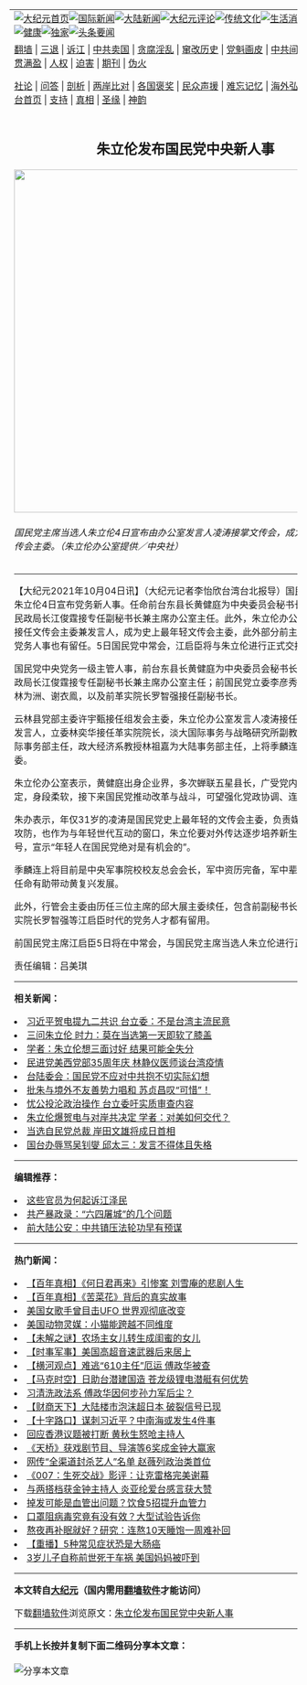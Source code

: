 <a name="1" id="1" target="_blank"></a><span id="1"></span>
<table align=center border="0"><tr><td colspan="2" VALIGN=TOP><a href="https://github.com/yxpuce3758/djy/blob/master/gb/nf1351518.md#1"><img src="https://raw.githubusercontent.com/yxpuce3758/www/master/t/djy/1.jpg" title="大纪元首页" alt="大纪元首页"></a><a href="https://github.com/yxpuce3758/djy/blob/master/gb/n24hr.md#1"><img src="https://raw.githubusercontent.com/yxpuce3758/www/master/t/djy/3.jpg" title="国际新闻" alt="国际新闻"></a><a href="https://github.com/yxpuce3758/djy/blob/master/gb/nsc413.md#1"><img src="https://raw.githubusercontent.com/yxpuce3758/www/master/t/djy/4.jpg" title="大陆新闻" alt="大陆新闻"></a><a href="https://github.com/yxpuce3758/djy/blob/master/gb/news392.md#1"><img src="https://raw.githubusercontent.com/yxpuce3758/www/master/t/djy/5.jpg" title="大纪元评论" alt="大纪元评论"></a><a href="https://github.com/yxpuce3758/djy/blob/master/gb/news2007.md#1"><img src="https://raw.githubusercontent.com/yxpuce3758/www/master/t/djy/6.jpg" title="传统文化" alt="传统文化"></a><a href="https://github.com/yxpuce3758/djy/blob/master/gb/news2008.md#1"><img src="https://raw.githubusercontent.com/yxpuce3758/www/master/t/djy/7.jpg" title="生活消费" alt="生活消费"></a><a href="https://github.com/yxpuce3758/djy/blob/master/gb/ncyule.md#1"><img src="https://raw.githubusercontent.com/yxpuce3758/www/master/t/djy/8.jpg" title="娱乐休闲" alt="娱乐休闲"></a><a href="https://github.com/yxpuce3758/djy/blob/master/gb/nsc1002.md#1"><img src="https://raw.githubusercontent.com/yxpuce3758/www/master/t/djy/9.jpg" title="健康" alt="健康"></a><a href="https://github.com/yxpuce3758/djy/blob/master/gb/nf6092.md#1"><img src="https://raw.githubusercontent.com/yxpuce3758/www/master/t/djy/10a.jpg" title="独家" alt="独家"></a><a href="https://github.com/yxpuce3758/djy/blob/master/gb/nf4514.md#1"><img src="https://raw.githubusercontent.com/yxpuce3758/www/master/t/djy/12a.jpg" title="头条要闻" alt="头条要闻"></a></td></tr>
<tr><td colspan="2" VALIGN=TOP><a target="_blank" href="https://github.com/yxpuce3758/www/blob/master/README.md?zsrh#1">翻墙</a> | <a target="_blank" href="https://github.com/yxpuce3758/djy/blob/master/gb/nf5657.md#1">三退</a> | <a target="_blank" href="https://github.com/yxpuce3758/djy/blob/master/gb/nf6124.md#1">诉江</a> | <a target="_blank" href="https://github.com/yxpuce3758/djy/blob/master/gb/nf1176117.md#1">中共卖国</a> | <a target="_blank" href="https://github.com/yxpuce3758/djy/blob/master/gb/nf5773.md#1">贪腐淫乱</a> | <a target="_blank" href="https://github.com/yxpuce3758/djy/blob/master/gb/nf1176115.md#1">窜改历史</a> | <a target="_blank" href="https://github.com/yxpuce3758/djy/blob/master/gb/nf1176107.md#1">党魁画皮</a> | <a target="_blank" href="https://github.com/yxpuce3758/djy/blob/master/gb/nf1320400.md#1">中共间谍</a> | <a target="_blank" href="https://github.com/yxpuce3758/djy/blob/master/gb/nf1176114.md#1">破坏传统</a> | <a target="_blank" href="https://github.com/yxpuce3758/ntdtv/blob/master/gb/prog447_1.md#1">恶贯满盈</a> | <a target="_blank" href="https://github.com/yxpuce3758/djy/blob/master/gb/ncid278.md#1">人权</a> | <a target="_blank" href="https://github.com/yxpuce3758/djy/blob/master/gb/nf1176111.md#1">迫害</a> | <a target="_blank" href="https://gitlab.com/szzdlab/mh-qikan/blob/master/README.md#1">期刊</a> | <a target="_blank" href="https://github.com/yxpuce3758/djy/blob/master/gb/nf5562.md#1">伪火</a></p><p><a target="_blank" href="https://github.com/yxpuce3758/djy/blob/master/gb/9p.md#1">社论</a> | <a target="_blank" href="https://github.com/yxpuce3758/djy/blob/master/gb/nf4378.md#1">问答</a> | <a target="_blank" href="https://github.com/yxpuce3758/djy/blob/master/gb/nf5792.md#1">剖析</a> | <a target="_blank" href="https://github.com/yxpuce3758/djy/blob/master/gb/nf5735.md#1">两岸比对</a> | <a target="_blank" href="https://github.com/yxpuce3758/djy/blob/master/gb/nf6119.md#1">各国褒奖</a> | <a target="_blank" href="https://github.com/yxpuce3758/djy/blob/master/gb/nf6120.md#1">民众声援</a> | <a target="_blank" href="https://github.com/yxpuce3758/djy/blob/master/gb/nf1188594.md#1">难忘记忆</a> | <a target="_blank" href="https://github.com/yxpuce3758/djy/blob/master/gb/nf3180.md#1">海外弘传</a> | <a target="_blank" href="https://github.com/yxpuce3758/djy/blob/master/gb/nf5410.md#1">万人上访</a> | <a target="_blank" href="https://github.com/yxpuce3758/www/blob/master/README.md?zsrh#1">平台首页</a> | <a target="_blank" href="https://github.com/yxpuce3758/djy/blob/master/gb/nf4386.md#1">支持</a> | <a target="_blank" href="https://github.com/yxpuce3758/djy/blob/master/gb/nf4389.md#1">真相</a> | <a target="_blank" href="https://github.com/yxpuce3758/djy/blob/master/gb/nf5790.md#1">圣缘</a> | <a target="_blank" href="https://github.com/yxpuce3758/djy/blob/master/gb/nf4786.md#1">神韵</a></td></tr>
<tr><td VALIGN=TOP width="626"><h2 align=center>朱立伦发布国民党中央新人事</h2>
<img width="600" src="https://i.epochtimes.com/assets/uploads/2021/10/id13280769-520339-600x400.jpg" />
<h6>国民党主席当选人朱立伦4日宣布由办公室发言人凌涛接掌文传会，成为最年轻的文传会主委。（朱立伦办公室提供／中央社）
</h6>
<hr>
<p>【大纪元2021年10月04日讯】（大纪元记者李怡欣台湾台北报导）国民党新任主席<ahref="https://github.com/yxpuce3758/djy/blob/master/gb/tag/%E6%9C%B1%E7%AB%8B%E4%BC%A6.md#1">朱立伦</a>4日宣布党务新人事。任命前台东县长黄健庭为中央委员会秘书长，前新北市民政局长江俊霆接专任副秘书长兼主席办公室主任。此外，朱立伦办公室发言人凌涛接任文传会主委兼发言人，成为史上最年轻文传会主委，此外部分前主席江启臣时代党务人事也有留任。5日国民党中常会，江启臣将与朱立伦进行正式交接。</p>
<p>国民党中央党务一级主管人事，前台东县长黄健庭为中央委员会秘书长，前新北市民政局长江俊霆接专任副秘书长兼主席办公室主任；前国民党立委李彦秀、国民党立委林为洲、谢衣鳯，以及前革实院长罗智强接任副秘书长。</p>
<p>云林县党部主委许宇甄接任组发会主委，<ahref="https://github.com/yxpuce3758/djy/blob/master/gb/tag/%E6%9C%B1%E7%AB%8B%E4%BC%A6.md#1">朱立伦</a>办公室发言人凌涛接任文传会主委兼发言人，立委林奕华接任革实院院长，淡大国际事务与战略研究所副教授黄介正为国际事务部主任，政大经济系教授林祖嘉为大陆事务部主任，上将季麟连为黄复兴主委。</p>
<p>朱立伦办公室表示，黄健庭出身企业界，多次蝉联五星县长，广受党内外与社会肯定，身段柔软，接下来国民党推动改革与战斗，可望强化党政协调、连结社会各界。</p>
<p>朱办表示，年仅31岁的凌涛是国民党史上最年轻的文传会主委，负责媒体沟通与议题攻防，也作为与年轻世代互动的窗口，朱立伦要对外传达逐步培养新生代接棒的讯号，宣示“年轻人在国民党绝对是有机会的”。</p>
<p>季麟连上将目前是中央军事院校校友总会会长，军中资历完备，军中辈分甚高，朱的任命有助带动黄复兴发展。</p>
<p>此外，行管会主委由历任三位主席的邱大展主委续任，包含前副秘书长李彦秀、前革实院长罗智强等江启臣时代的党务人才都有留用。</p>
<p>前国民党主席江启臣5日将在中常会，与国民党主席当选人朱立伦进行正式交接。</p>
<p>责任编辑：吕美琪</p>

<hr>


<strong>相关新闻：</strong>
<li><a href="https://github.com/yxpuce3758/djy/blob/master/gb/21/9/26/n13261546.md#1">习近平贺电提九二共识 台立委：不是台湾主流民意</a></li>
<li><a href="https://github.com/yxpuce3758/djy/blob/master/gb/21/9/26/n13261566.md#1">三问朱立伦 时力：莫在当选第一天即软了膝盖</a></li>
<li><a href="https://github.com/yxpuce3758/djy/blob/master/gb/21/9/27/n13264184.md#1">学者：朱立伦想三面讨好 结果可能全失分</a></li>
<li><a href="https://github.com/yxpuce3758/djy/blob/master/gb/21/9/28/n13265877.md#1">民进党美西党部35周年庆 林静仪医师谈台湾疫情</a></li>
<li><a href="https://github.com/yxpuce3758/djy/blob/master/gb/21/9/28/n13266474.md#1">台陆委会：国民党不应对中共抱不切实际幻想</a></li>
<li><a href="https://github.com/yxpuce3758/djy/blob/master/gb/21/9/28/n13266484.md#1">批朱与境外不友善势力唱和 苏贞昌叹“可惜”！</a></li>
<li><a href="https://github.com/yxpuce3758/djy/blob/master/gb/21/9/29/n13269096.md#1">忧公投沦政治操作 台立委吁实质审查内容</a></li>
<li><a href="https://github.com/yxpuce3758/djy/blob/master/gb/21/9/29/n13269361.md#1">朱立伦爆贺电与对岸共决定 学者：对美如何交代？</a></li>
<li><a href="https://github.com/yxpuce3758/djy/blob/master/gb/21/9/29/n13269365.md#1">当选自民党总裁 岸田文雄将成日首相</a></li>
<li><a href="https://github.com/yxpuce3758/djy/blob/master/gb/21/10/1/n13274425.md#1">国台办辱骂吴钊燮 邱太三：发言不得体且失格</a></li>
<hr>


<strong>编辑推荐：</strong>
<li><a href="https://github.com/upjkzu3674/djy/blob/master/gb/18/8/28/n10672014.md?dfh#1" target="_blank">这些官员为何起诉江泽民</a></li><li><a href="https://github.com/tsiac2612/djy/blob/master/gb/19/1/29/n11010920.md#1" target="_blank">共产暴政录：“六四屠城”的几个问题</a></li><li><a href="https://github.com/tsiac2612/djy/blob/master/gb/19/6/28/n11352168.md#1" target="_blank">前大陆公安：中共镇压法轮功早有预谋</a></li>
<hr>

<strong>热门新闻：</strong>
<li><a href="https://github.com/yxpuce3758/djy/blob/master/gb/21/9/30/n13272497.md#1">【百年真相】《何日君再来》引惨案 刘雪庵的悲剧人生</a></li>
<li><a href="https://github.com/yxpuce3758/djy/blob/master/gb/21/9/28/n13266900.md#1">【百年真相】《苦菜花》背后的真实故事</a></li>
<li><a href="https://github.com/yxpuce3758/djy/blob/master/gb/21/9/29/n13268154.md#1">美国女歌手曾目击UFO 世界观彻底改变</a></li>
<li><a href="https://github.com/yxpuce3758/djy/blob/master/gb/21/10/1/n13273915.md#1">美国动物灵媒：小猫能跨越不同维度</a></li>
<li><a href="https://github.com/yxpuce3758/djy/blob/master/gb/21/9/28/n13267369.md#1">【未解之谜】农场主女儿转生成闺蜜的女儿</a></li>
<li><a href="https://github.com/yxpuce3758/djy/blob/master/gb/21/10/1/n13274942.md#1">【时事军事】美国高超音速武器后来居上</a></li>
<li><a href="https://github.com/yxpuce3758/djy/blob/master/gb/21/10/2/n13277228.md#1">【横河观点】难逃“610主任”厄运 傅政华被查</a></li>
<li><a href="https://github.com/yxpuce3758/djy/blob/master/gb/21/10/3/n13277467.md#1">【马克时空】日助台潜建国造 苍龙级锂电潜艇有何优势</a></li>
<li><a href="https://github.com/yxpuce3758/djy/blob/master/gb/21/10/2/n13275876.md#1">习清洗政法系 傅政华因何步孙力军后尘？</a></li>
<li><a href="https://github.com/yxpuce3758/djy/blob/master/gb/21/10/1/n13274848.md#1">【财商天下】大陆楼市泡沫超日本 破裂信号已现</a></li>
<li><a href="https://github.com/yxpuce3758/djy/blob/master/gb/21/10/2/n13276411.md#1">【十字路口】谋刺习近平？中南海或发生4件事</a></li>
<li><a href="https://github.com/yxpuce3758/djy/blob/master/gb/21/10/1/n13275017.md#1">回应香港议题被打断 黄秋生怒呛主持人</a></li>
<li><a href="https://github.com/yxpuce3758/djy/blob/master/gb/21/10/2/n13276408.md#1">《天桥》获戏剧节目、导演等6奖成金钟大赢家</a></li>
<li><a href="https://github.com/yxpuce3758/djy/blob/master/gb/21/10/3/n13278687.md#1">网传“全渠道封杀艺人”名单 赵薇列政治类首位</a></li>
<li><a href="https://github.com/yxpuce3758/djy/blob/master/gb/21/10/1/n13272318.md#1">《007：生死交战》影评：让克雷格完美谢幕</a></li>
<li><a href="https://github.com/yxpuce3758/djy/blob/master/gb/21/10/2/n13277226.md#1">与两搭档获金钟主持人 炎亚纶爱台感言获大赞</a></li>
<li><a href="https://github.com/yxpuce3758/djy/blob/master/gb/21/10/2/n13275956.md#1">掉发可能是血管出问题？饮食5招提升血管力</a></li>
<li><a href="https://github.com/yxpuce3758/djy/blob/master/gb/21/10/2/n13277215.md#1">口罩阻病毒究竟有没有效？大型试验告诉你</a></li>
<li><a href="https://github.com/yxpuce3758/djy/blob/master/gb/21/10/1/n13273794.md#1">熬夜再补眠就好？研究：连熬10天睡饱一周难补回</a></li>
<li><a href="https://github.com/yxpuce3758/djy/blob/master/gb/21/8/31/n13198803.md#1">【重播】5种常见症状恐是大肠癌</a></li>
<li><a href="https://github.com/yxpuce3758/djy/blob/master/gb/21/10/3/n13277822.md#1">3岁儿子自称前世死于车祸 美国妈妈被吓到</a></li>
<hr>

<strong>本文转自<a href="https://www.epochtimes.com">大纪元</a>（国内需用<a href="https://github.com/yxpuce3758/www/blob/master/README.md#8">翻墙软件</a>才能访问）</strong><p>下载<a href="https://github.com/yxpuce3758/www/blob/master/README.md#8">翻墙软件</a>浏览原文：<a href="https://www.epochtimes.com/gb/21/10/4/n13280767.htm">朱立伦发布国民党中央新人事</a></p><hr>

<strong>手机上长按并复制下面二维码分享本文章：</strong><br><br><img src="https://chart.apis.google.com/chart?cht=qr&chs=240x240&choe=UTF-8&chld=M|2&chl=https://github.com/yxpuce3758/djy/blob/master/gb/21/10/4/n13280767.md%231" title="分享本文章"></td><td VALIGN=TOP><a href="https://github.com/yxpuce3758/djy/blob/master/gb/16/1/21/n4622075.md?dfh#1" target="_blank"><img src="https://raw.githubusercontent.com/yxpuce3758/djy/master/gb/300/wei-f1.jpg" title="中共的伪火骗局"  alt="中共的伪火骗局"></a><br><a href="https://github.com/yxpuce3758/www/blob/master/README.md?dfh#9" target="_blank"><img src="https://raw.githubusercontent.com/yxpuce3758/djy/master/gb/300/yong-h.jpg" title="永恒的见证"  alt="永恒的见证"></a><br><a href="https://github.com/yxpuce3758/djy/blob/master/gb/13/9/29/n3974789.md?dfh#1" target="_blank"><img src="https://raw.githubusercontent.com/yxpuce3758/djy/master/gb/300/shang-lnz.jpg" title="善良女子被中共投男牢"  alt="善良女子被中共投男牢"></a><br><a href="https://github.com/yxpuce3758/djy/blob/master/gb/16/3/16/n4663449.md?dfh#1" target="_blank"><img src="https://raw.githubusercontent.com/yxpuce3758/djy/master/gb/300/huo-z3.jpg" title="警卫目击活摘器官"  alt="警卫目击活摘器官"></a><br><a href="https://github.com/yxpuce3758/djy/blob/master/gb/16/8/7/n8177641.md?dfh#1" target="_blank"><img src="https://raw.githubusercontent.com/yxpuce3758/djy/master/gb/300/huo-z4.jpg" title="证人描述活摘恐怖"  alt="证人描述活摘恐怖"></a><br><a href="https://github.com/yxpuce3758/djy/blob/master/gb/10/4/19/n2881569.md?dfh#1" target="_blank"><img src="https://raw.githubusercontent.com/yxpuce3758/djy/master/gb/300/huo-z1.jpg" title="揭开活摘器官黑幕"  alt="揭开活摘器官黑幕"></a><br><a href="https://github.com/yxpuce3758/djy/blob/master/gb/10/11/7/n3077476.md?dfh#1" target="_blank"><img src="https://raw.githubusercontent.com/yxpuce3758/djy/master/gb/300/ma-ks.jpg" title="马克思的成魔之路"  alt="马克思的成魔之路"></a><br><a href="https://github.com/yxpuce3758/djy/blob/master/gb/14/6/9/n4173977.md?dfh#1" target="_blank"><img src="https://raw.githubusercontent.com/yxpuce3758/djy/master/gb/300/chang-zs.jpg" title="藏字石 蕴天机"  alt="藏字石 蕴天机"></a><br><a href="https://github.com/yxpuce3758/djy/blob/master/gb/18/5/10/n10381511.md?dfh#1" target="_blank"><img src="https://raw.githubusercontent.com/yxpuce3758/djy/master/gb/300/st1.jpg" title="关注三亿人三退"  alt="关注三亿人三退"></a><br><a href="https://github.com/yxpuce3758/djy/blob/master/gb/18/3/21/n10237682.md?dfh#1" target="_blank"><img src="https://raw.githubusercontent.com/yxpuce3758/djy/master/gb/300/jie-t.jpg" title="解体中共复兴中华"  alt="解体中共复兴中华"></a><br><a href="https://github.com/yxpuce3758/djy/blob/master/gb/9/2/9/n2422991.md?dfh#1" target="_blank"><img src="https://raw.githubusercontent.com/yxpuce3758/djy/master/gb/300/gao-zs.jpg" title="中共迫害良心律师"  alt="中共迫害良心律师"></a><br><a href="https://github.com/yxpuce3758/djy/blob/master/gb/18/12/9/n10900044.md?dfh#1" target="_blank"><img src="https://raw.githubusercontent.com/yxpuce3758/djy/master/gb/300/sj1.jpg" title="三百多万人举报江泽民"  alt="三百多万人举报江泽民"></a><br><a href="https://github.com/yxpuce3758/djy/blob/master/gb/18/8/28/n10672014.md?dfh#1" target="_blank"><img src="https://raw.githubusercontent.com/yxpuce3758/djy/master/gb/300/sj2.jpg" title="这些官员为何起诉江泽民"  alt="这些官员为何起诉江泽民"></a><br><a href="https://github.com/yxpuce3758/djy/blob/master/gb/8/12/18/n2367165.md?dfh#1" target="_blank"><img src="https://raw.githubusercontent.com/yxpuce3758/djy/master/gb/300/liangan.jpg" title="海峡两岸的强烈对比"  alt="海峡两岸的强烈对比"></a><br><a href="https://github.com/yxpuce3758/djy/blob/master/gb/15/12/10/n4593139.md?dfh#1" target="_blank"><img src="https://raw.githubusercontent.com/yxpuce3758/djy/master/gb/300/jia-ndzl.jpg" title="加拿大总理的贺信"  alt="加拿大总理的贺信"></a><br><a href="https://github.com/yxpuce3758/djy/blob/master/gb/11/6/17/n3289382.md?dfh#1" target="_blank"><img src="https://raw.githubusercontent.com/yxpuce3758/djy/master/gb/300/xiao-wd.jpg" title="探寻真相兼听则明"  alt="探寻真相兼听则明"></a><br><a href="https://github.com/yxpuce3758/djy/blob/master/gb/18/10/27/n10812623.md?dfh#1" target="_blank"><img src="https://raw.githubusercontent.com/yxpuce3758/djy/master/gb/300/yindu.jpg" title="印度媒体报道东方"  alt="印度媒体报道东方"></a><br><a href="https://github.com/yxpuce3758/djy/blob/master/gb/18/6/9/n10469652.md?dfh#1" target="_blank"><img src="https://raw.githubusercontent.com/yxpuce3758/djy/master/gb/300/xie-j.jpg" title="不一样的海外校园"  alt="不一样的海外校园"></a><br><a href="https://github.com/yxpuce3758/djy/blob/master/gb/7/4/5/n1669415.md?dfh#1" target="_blank"><img src="https://raw.githubusercontent.com/yxpuce3758/djy/master/gb/300/li-up.jpg" title="从大师到徒弟的传奇"  alt="从大师到徒弟的传奇"></a><br><a href="https://github.com/yxpuce3758/djy/blob/master/gb/17/5/26/n9191512.md?dfh#1" target="_blank"><img src="https://raw.githubusercontent.com/yxpuce3758/djy/master/gb/300/zfl2.jpg" title="亿万人与东方一本奇书"  alt="亿万人与东方一本奇书"></a><br><a href="https://github.com/yxpuce3758/djy/blob/master/gb/13/11/27/n4020290.md?dfh#1" target="_blank"><img src="https://raw.githubusercontent.com/yxpuce3758/djy/master/gb/300/zhen-h.jpg" title="大陆见不到的震撼场面"  alt="大陆见不到的震撼场面"></a><br><a href="https://github.com/yxpuce3758/djy/blob/master/gb/15/7/17/n4482910.md?dfh#1" target="_blank"><img src="https://raw.githubusercontent.com/yxpuce3758/djy/master/gb/300/dalu-sk.jpg" title="人心向善 大陆当初盛况"  alt="人心向善 大陆当初盛况"></a><br><a href="https://github.com/yxpuce3758/djy/blob/master/gb/19/1/5/n10955468.md?dfh#1" target="_blank"><img src="https://raw.githubusercontent.com/yxpuce3758/djy/master/gb/300/zfl1.jpg" title="追寻真理 这书讲什么"  alt="追寻真理 这书讲什么"></a><br><a href="https://github.com/yxpuce3758/www/blob/master/README.md?dfh#1" target="_blank"><img src="https://raw.githubusercontent.com/yxpuce3758/djy/master/gb/300/fq1.jpg" title="下载免费翻墙软件"  alt="下载免费翻墙软件"></a><br></td></tr></table>
